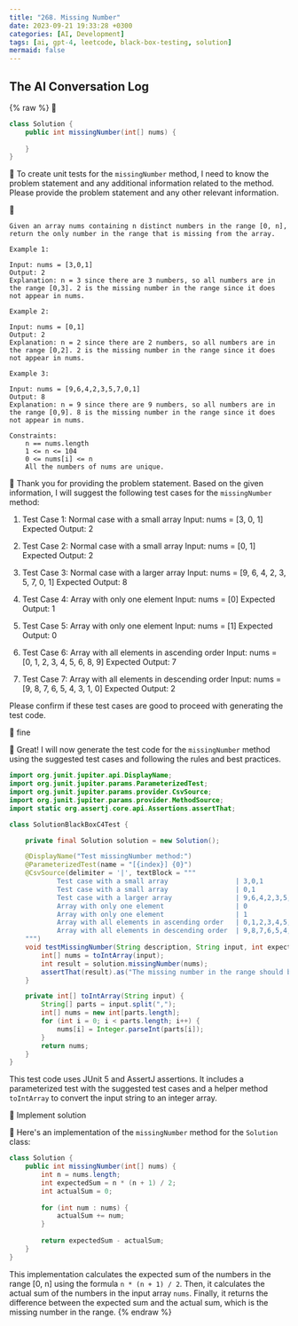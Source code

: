 ```yaml
---
title: "268. Missing Number"
date: 2023-09-21 19:33:28 +0300
categories: [AI, Development]
tags: [ai, gpt-4, leetcode, black-box-testing, solution]
mermaid: false
---
```


## The AI Conversation Log

{% raw %}
👤 
```java
class Solution {
    public int missingNumber(int[] nums) {
        
    }
}
```

🤖 To create unit tests for the `missingNumber` method, I need to know the problem statement and any additional information related to the method. Please provide the problem statement and any other relevant information.

👤 
```plain
Given an array nums containing n distinct numbers in the range [0, n], return the only number in the range that is missing from the array.

Example 1:

Input: nums = [3,0,1]
Output: 2
Explanation: n = 3 since there are 3 numbers, so all numbers are in the range [0,3]. 2 is the missing number in the range since it does not appear in nums.

Example 2:

Input: nums = [0,1]
Output: 2
Explanation: n = 2 since there are 2 numbers, so all numbers are in the range [0,2]. 2 is the missing number in the range since it does not appear in nums.

Example 3:

Input: nums = [9,6,4,2,3,5,7,0,1]
Output: 8
Explanation: n = 9 since there are 9 numbers, so all numbers are in the range [0,9]. 8 is the missing number in the range since it does not appear in nums.

Constraints:
    n == nums.length
    1 <= n <= 104
    0 <= nums[i] <= n
    All the numbers of nums are unique.
```

🤖 Thank you for providing the problem statement. Based on the given information, I will suggest the following test cases for the `missingNumber` method:

1. Test Case 1: Normal case with a small array
   Input: nums = [3, 0, 1]
   Expected Output: 2

2. Test Case 2: Normal case with a small array
   Input: nums = [0, 1]
   Expected Output: 2

3. Test Case 3: Normal case with a larger array
   Input: nums = [9, 6, 4, 2, 3, 5, 7, 0, 1]
   Expected Output: 8

4. Test Case 4: Array with only one element
   Input: nums = [0]
   Expected Output: 1

5. Test Case 5: Array with only one element
   Input: nums = [1]
   Expected Output: 0

6. Test Case 6: Array with all elements in ascending order
   Input: nums = [0, 1, 2, 3, 4, 5, 6, 8, 9]
   Expected Output: 7

7. Test Case 7: Array with all elements in descending order
   Input: nums = [9, 8, 7, 6, 5, 4, 3, 1, 0]
   Expected Output: 2

Please confirm if these test cases are good to proceed with generating the test code.

👤 fine

🤖 Great! I will now generate the test code for the `missingNumber` method using the suggested test cases and following the rules and best practices.

```java
import org.junit.jupiter.api.DisplayName;
import org.junit.jupiter.params.ParameterizedTest;
import org.junit.jupiter.params.provider.CsvSource;
import org.junit.jupiter.params.provider.MethodSource;
import static org.assertj.core.api.Assertions.assertThat;

class SolutionBlackBoxC4Test {

    private final Solution solution = new Solution();

    @DisplayName("Test missingNumber method:")
    @ParameterizedTest(name = "[{index}] {0}")
    @CsvSource(delimiter = '|', textBlock = """
            Test case with a small array                 | 3,0,1               | 2
            Test case with a small array                 | 0,1                 | 2
            Test case with a larger array                | 9,6,4,2,3,5,7,0,1   | 8
            Array with only one element                  | 0                   | 1
            Array with only one element                  | 1                   | 0
            Array with all elements in ascending order   | 0,1,2,3,4,5,6,8,9   | 7
            Array with all elements in descending order  | 9,8,7,6,5,4,3,1,0   | 2
    """)
    void testMissingNumber(String description, String input, int expectedOutput) {
        int[] nums = toIntArray(input);
        int result = solution.missingNumber(nums);
        assertThat(result).as("The missing number in the range should be %d", expectedOutput).isEqualTo(expectedOutput);
    }

    private int[] toIntArray(String input) {
        String[] parts = input.split(",");
        int[] nums = new int[parts.length];
        for (int i = 0; i < parts.length; i++) {
            nums[i] = Integer.parseInt(parts[i]);
        }
        return nums;
    }
}
```

This test code uses JUnit 5 and AssertJ assertions. It includes a parameterized test with the suggested test cases and a helper method `toIntArray` to convert the input string to an integer array.

👤 Implement solution

🤖 Here's an implementation of the `missingNumber` method for the `Solution` class:

```java
class Solution {
    public int missingNumber(int[] nums) {
        int n = nums.length;
        int expectedSum = n * (n + 1) / 2;
        int actualSum = 0;
        
        for (int num : nums) {
            actualSum += num;
        }
        
        return expectedSum - actualSum;
    }
}
```

This implementation calculates the expected sum of the numbers in the range [0, n] using the formula `n * (n + 1) / 2`. Then, it calculates the actual sum of the numbers in the input array `nums`. Finally, it returns the difference between the expected sum and the actual sum, which is the missing number in the range.
{% endraw %}
